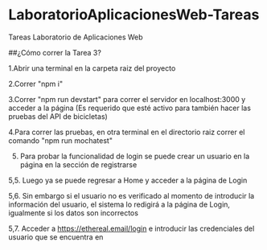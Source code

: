 # LaboratorioAplicacionesWeb-Tareas
Tareas Laboratorio de Aplicaciones Web

##¿Cómo correr la Tarea 3?

1.Abrir una terminal en la carpeta raiz del proyecto

2.Correr "npm i"

3.Correr "npm run devstart" para correr el servidor en localhost:3000 y acceder a la página (Es requerido que esté activo para también hacer las pruebas del API de bicicletas)

4.Para correr las pruebas, en otra terminal en el directorio raiz correr el comando "npm run mochatest"

5. Para probar la funcionalidad de login se puede crear un usuario en la página en la sección de registrarse

  5,5. Luego ya se puede regresar a Home y acceder a la página de Login
  
  5,6. Sin embargo si el usuario no es verificado al momento de introducir la información del usuario, el sistema lo redigirá a la página de Login, igualmente si los datos son incorrectos
  
  5,7. Acceder a https://ethereal.email/login e introducir las credenciales del usuario que se encuentra en
